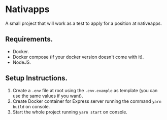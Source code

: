 # Nativapps

A small project that will work as a test to apply for a position at nativeapps.

## Requirements.
- Docker.
- Docker compose (if your docker version doesn't come with it).
- NodeJS.

## Setup Instructions.
1. Create a `.env` file at root using the `.env.example` as template (you can use the same values if you want).
2. Create Docker container for Express server running the command `yarn build` on console.
3. Start the whole project running `yarn start` on console.